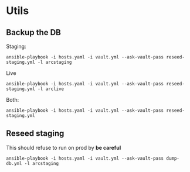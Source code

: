 # Utils

## Backup the DB

Staging:

```shell
ansible-playbook -i hosts.yaml -i vault.yml --ask-vault-pass reseed-staging.yml -l arcstaging
```

Live

```shell
ansible-playbook -i hosts.yaml -i vault.yml --ask-vault-pass reseed-staging.yml -l arclive
```

Both:

```shell
ansible-playbook -i hosts.yaml -i vault.yml --ask-vault-pass reseed-staging.yml
```

## Reseed staging

This should refuse to run on prod by **be careful**

```shell
ansible-playbook -i hosts.yaml -i vault.yml --ask-vault-pass dump-db.yml -l arcstaging
```

